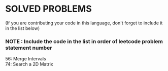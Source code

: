 # SOLVED PROBLEMS
(If you are contributing your code in this language, don't forget to include it in the list below)<br>
### NOTE : Include the code in the list in order of leetcode problem statement number

56: Merge Intervals<br>
74: Search a 2D Matrix<br>
